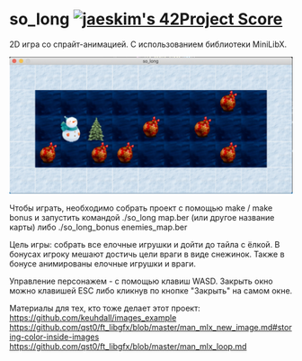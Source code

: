 # so_long [![jaeskim's 42Project Score](https://badge42.herokuapp.com/api/project/hmeriann/so_long)](https://github.com/JaeSeoKim/badge42)
2D игра со спрайт-анимацией. С использованием библиотеки MiniLibX.

![Image alt](https://github.com/hmeriann/so_long/raw/master/Screen.png)

Чтобы играть, необходимо cобрать проект с помощью make / make bonus и запустить командой ./so_long map.ber (или другое название карты) либо ./so_long_bonus enemies_map.ber

Цель игры: собрать все елочные игрушки и дойти до тайла с ёлкой. В бонусах игроку мешают достичь цели враги в виде снежинок. Также в бонусе анимированы елочные игрушки и враги.

Управление персонажем - с помощью клавиш WASD.
Закрыть окно можно клавишей ESC либо кликнув по кнопке "Закрыть" на самом окне.

Материалы для тех, кто тоже делает этот проект:
https://github.com/keuhdall/images_example
https://github.com/qst0/ft_libgfx/blob/master/man_mlx_new_image.md#storing-color-inside-images
https://github.com/qst0/ft_libgfx/blob/master/man_mlx_loop.md
